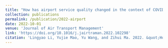 ```yaml
---
title: "How has airport service quality changed in the context of COVID-19: A data-driven crowdsourcing approach based on sentiment analysis"
collection: publications
permalink: /publication/2022-airport
date: 2022-10-01
venue: 'Journal of Air Transport Management'
link: 'https://doi.org/10.1016/j.jairtraman.2022.102298'
citation: 'Lingyao Li, Yujie Mao, Yu Wang, and Zihui Ma. 2022. &quot;How has airport service quality changed in the context of COVID-19: A data-driven crowdsourcing approach based on sentiment analysis.&quot; <i>Journal of Air Transport Management</i> 102298. https://doi.org/10.1016/j.jairtraman.2022.102298'
---
```

